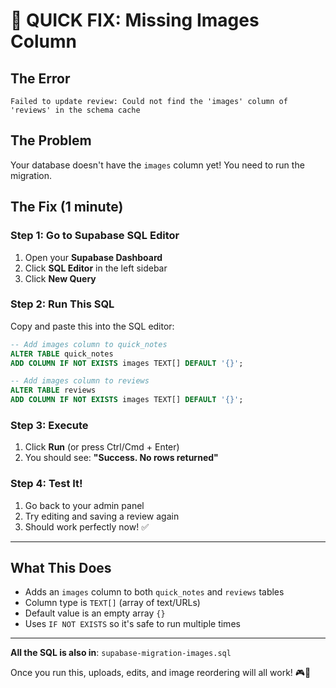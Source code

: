 # 🚨 QUICK FIX: Missing Images Column

## The Error
```
Failed to update review: Could not find the 'images' column of 'reviews' in the schema cache
```

## The Problem
Your database doesn't have the `images` column yet! You need to run the migration.

## The Fix (1 minute)

### Step 1: Go to Supabase SQL Editor
1. Open your **Supabase Dashboard**
2. Click **SQL Editor** in the left sidebar
3. Click **New Query**

### Step 2: Run This SQL
Copy and paste this into the SQL editor:

```sql
-- Add images column to quick_notes
ALTER TABLE quick_notes 
ADD COLUMN IF NOT EXISTS images TEXT[] DEFAULT '{}';

-- Add images column to reviews
ALTER TABLE reviews 
ADD COLUMN IF NOT EXISTS images TEXT[] DEFAULT '{}';
```

### Step 3: Execute
1. Click **Run** (or press Ctrl/Cmd + Enter)
2. You should see: **"Success. No rows returned"**

### Step 4: Test It!
1. Go back to your admin panel
2. Try editing and saving a review again
3. Should work perfectly now! ✅

---

## What This Does
- Adds an `images` column to both `quick_notes` and `reviews` tables
- Column type is `TEXT[]` (array of text/URLs)
- Default value is an empty array `{}`
- Uses `IF NOT EXISTS` so it's safe to run multiple times

---

**All the SQL is also in**: `supabase-migration-images.sql`

Once you run this, uploads, edits, and image reordering will all work! 🎮📸
